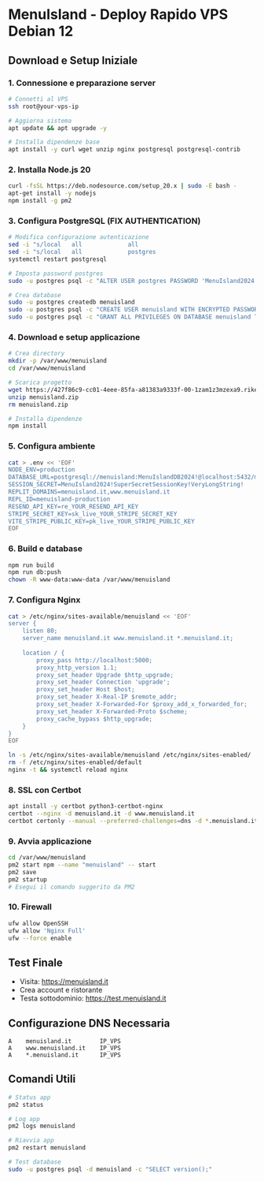 # MenuIsland - Deploy Rapido VPS Debian 12

## Download e Setup Iniziale

### 1. Connessione e preparazione server
```bash
# Connetti al VPS
ssh root@your-vps-ip

# Aggiorna sistema
apt update && apt upgrade -y

# Installa dipendenze base
apt install -y curl wget unzip nginx postgresql postgresql-contrib
```

### 2. Installa Node.js 20
```bash
curl -fsSL https://deb.nodesource.com/setup_20.x | sudo -E bash -
apt-get install -y nodejs
npm install -g pm2
```

### 3. Configura PostgreSQL (FIX AUTHENTICATION)
```bash
# Modifica configurazione autenticazione
sed -i "s/local   all             all                                     peer/local   all             all                                     md5/" /etc/postgresql/*/main/pg_hba.conf
sed -i "s/local   all             postgres                                peer/local   all             postgres                                md5/" /etc/postgresql/*/main/pg_hba.conf
systemctl restart postgresql

# Imposta password postgres
sudo -u postgres psql -c "ALTER USER postgres PASSWORD 'MenuIsland2024!';"

# Crea database
sudo -u postgres createdb menuisland
sudo -u postgres psql -c "CREATE USER menuisland WITH ENCRYPTED PASSWORD 'MenuIslandDB2024!';"
sudo -u postgres psql -c "GRANT ALL PRIVILEGES ON DATABASE menuisland TO menuisland;"
```

### 4. Download e setup applicazione
```bash
# Crea directory
mkdir -p /var/www/menuisland
cd /var/www/menuisland

# Scarica progetto
wget https://427f86c9-cc01-4eee-85fa-a81383a9333f-00-1zam1z3mzexa9.riker.replit.dev/download -O menuisland.zip
unzip menuisland.zip
rm menuisland.zip

# Installa dipendenze
npm install
```

### 5. Configura ambiente
```bash
cat > .env << 'EOF'
NODE_ENV=production
DATABASE_URL=postgresql://menuisland:MenuIslandDB2024!@localhost:5432/menuisland
SESSION_SECRET=MenuIsland2024!SuperSecretSessionKey!VeryLongString!
REPLIT_DOMAINS=menuisland.it,www.menuisland.it
REPL_ID=menuisland-production
RESEND_API_KEY=re_YOUR_RESEND_API_KEY
STRIPE_SECRET_KEY=sk_live_YOUR_STRIPE_SECRET_KEY
VITE_STRIPE_PUBLIC_KEY=pk_live_YOUR_STRIPE_PUBLIC_KEY
EOF
```

### 6. Build e database
```bash
npm run build
npm run db:push
chown -R www-data:www-data /var/www/menuisland
```

### 7. Configura Nginx
```bash
cat > /etc/nginx/sites-available/menuisland << 'EOF'
server {
    listen 80;
    server_name menuisland.it www.menuisland.it *.menuisland.it;
    
    location / {
        proxy_pass http://localhost:5000;
        proxy_http_version 1.1;
        proxy_set_header Upgrade $http_upgrade;
        proxy_set_header Connection 'upgrade';
        proxy_set_header Host $host;
        proxy_set_header X-Real-IP $remote_addr;
        proxy_set_header X-Forwarded-For $proxy_add_x_forwarded_for;
        proxy_set_header X-Forwarded-Proto $scheme;
        proxy_cache_bypass $http_upgrade;
    }
}
EOF

ln -s /etc/nginx/sites-available/menuisland /etc/nginx/sites-enabled/
rm -f /etc/nginx/sites-enabled/default
nginx -t && systemctl reload nginx
```

### 8. SSL con Certbot
```bash
apt install -y certbot python3-certbot-nginx
certbot --nginx -d menuisland.it -d www.menuisland.it
certbot certonly --manual --preferred-challenges=dns -d *.menuisland.it
```

### 9. Avvia applicazione
```bash
cd /var/www/menuisland
pm2 start npm --name "menuisland" -- start
pm2 save
pm2 startup
# Esegui il comando suggerito da PM2
```

### 10. Firewall
```bash
ufw allow OpenSSH
ufw allow 'Nginx Full'
ufw --force enable
```

## Test Finale
- Visita: https://menuisland.it
- Crea account e ristorante
- Testa sottodominio: https://test.menuisland.it

## Configurazione DNS Necessaria
```
A    menuisland.it        IP_VPS
A    www.menuisland.it    IP_VPS  
A    *.menuisland.it      IP_VPS
```

## Comandi Utili
```bash
# Status app
pm2 status

# Log app  
pm2 logs menuisland

# Riavvia app
pm2 restart menuisland

# Test database
sudo -u postgres psql -d menuisland -c "SELECT version();"
```